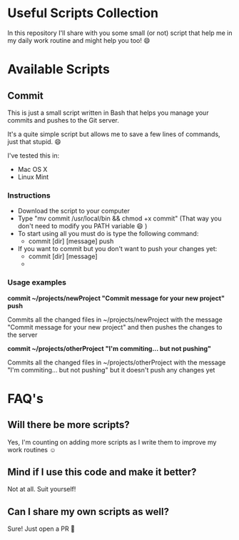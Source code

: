# Useful Scripts Collection
In this repository I'll share with you some small (or not) script that help me in my daily work routine and might help you too! :smile:

# Available Scripts
## Commit

This is just a small script written in Bash that helps you manage your commits and pushes to the Git server.

It's a quite simple script but allows me to save a few lines of commands, just that stupid. :smile:

I've tested this in:
- Mac OS X
- Linux Mint 

### Instructions

- Download the script to your computer
- Type "mv commit /usr/local/bin && chmod +x commit" (That way you don't need to modify you PATH variable :smile: )
- To start using all you must do is type the following command:
    - commit [dir] [message] push
- If you want to commit but you don't want to push your changes yet:
    - commit [dir] [message]
    - 
### Usage examples
**commit ~/projects/newProject "Commit message for your new project" push**

Commits all the changed files in ~/projects/newProject with the message "Commit message for your new project" and then pushes the changes to the server

**commit ~/projects/otherProject "I'm commiting... but not pushing"**

Commits all the changed files in ~/projects/otherProject with the message "I'm commiting... but not pushing" but it doesn't push any changes yet



# FAQ's
## Will there be more scripts?
Yes, I'm counting on adding more scripts as I write them to improve my work routines :relaxed:

## Mind if I use this code and make it better?
Not at all. Suit yourself!

## Can I share my own scripts as well?
Sure! Just open a PR :raised_hands:
